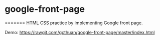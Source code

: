 # google-front-page

=======
HTML CSS practice by implementing Google front page.


Demo: https://rawgit.com/gcthuan/google-front-page/master/index.html
